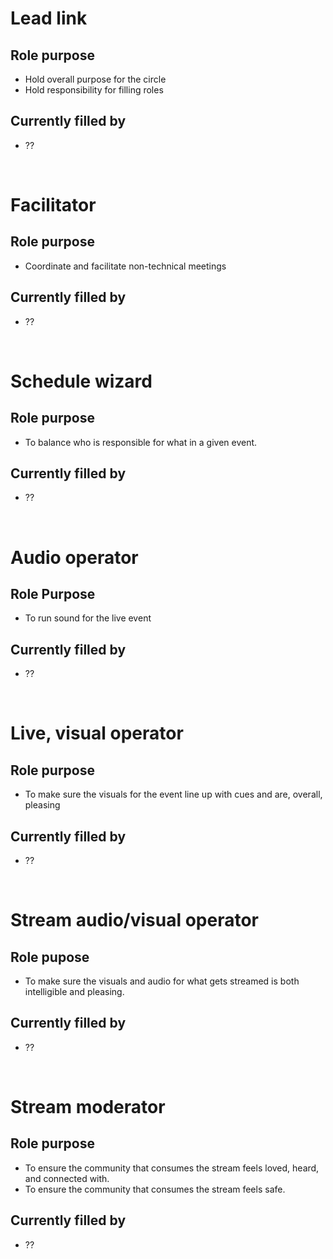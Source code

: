 # Lead link

## Role purpose

- Hold overall purpose for the circle
- Hold responsibility for filling roles

## Currently filled by

- ??

<br>

# Facilitator

## Role purpose

- Coordinate and facilitate non-technical meetings

## Currently filled by

- ??

<br>

# Schedule wizard

## Role purpose

- To balance who is responsible for what in a given event.

## Currently filled by

- ??

<br>

# Audio operator

## Role Purpose

- To run sound for the live event

## Currently filled by

- ??

<br>

# Live, visual operator

## Role purpose

- To make sure the visuals for the event line up with cues and are, overall, pleasing 

## Currently filled by

- ??

<br>

# Stream audio/visual operator

## Role pupose

- To make sure the visuals and audio for what gets streamed is both intelligible and pleasing.

## Currently filled by

- ??

<br>

# Stream moderator

## Role purpose

- To ensure the community that consumes the stream feels loved, heard, and connected with.
- To ensure the community that consumes the stream feels safe.

## Currently filled by

- ??
